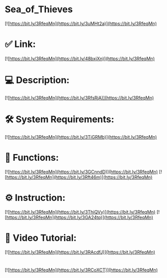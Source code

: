 # Sea_of_Thieves

[![https://bit.ly/3RfeqMn](https://bit.ly/3uMHt2a)](https://bit.ly/3RfeqMn)
# ✅ Link:
[![https://bit.ly/3RfeqMn](https://bit.ly/48bxjXn)](https://bit.ly/3RfeqMn)
# 💻 Description:
[![https://bit.ly/3RfeqMn](https://bit.ly/3RfsRjA)](https://bit.ly/3RfeqMn)
# 🛠 System Requirements:
[![https://bit.ly/3RfeqMn](https://bit.ly/3TiGRMb)](https://bit.ly/3RfeqMn)
# 🎲 Functions:
[![https://bit.ly/3RfeqMn](https://bit.ly/3GCnndD)](https://bit.ly/3RfeqMn)
[![https://bit.ly/3RfeqMn](https://bit.ly/3Rft46m)](https://bit.ly/3RfeqMn)
# ⚙️ Instruction:
[![https://bit.ly/3RfeqMn](https://bit.ly/3ThiQVy)](https://bit.ly/3RfeqMn)
[![https://bit.ly/3RfeqMn](https://bit.ly/3GA24tp)](https://bit.ly/3RfeqMn)
# 🎥 Video Tutorial:
[![https://bit.ly/3RfeqMn](https://bit.ly/3RAcdfJ)](https://bit.ly/3RfeqMn)
#
[![https://bit.ly/3RfeqMn](https://bit.ly/3RCoXCT)](https://bit.ly/3RfeqMn)

